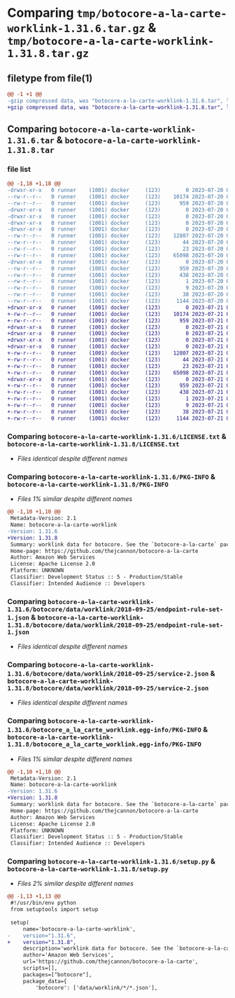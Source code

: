 # Comparing `tmp/botocore-a-la-carte-worklink-1.31.6.tar.gz` & `tmp/botocore-a-la-carte-worklink-1.31.8.tar.gz`

## filetype from file(1)

```diff
@@ -1 +1 @@
-gzip compressed data, was "botocore-a-la-carte-worklink-1.31.6.tar", last modified: Thu Jul 20 01:20:48 2023, max compression
+gzip compressed data, was "botocore-a-la-carte-worklink-1.31.8.tar", last modified: Fri Jul 21 01:21:59 2023, max compression
```

## Comparing `botocore-a-la-carte-worklink-1.31.6.tar` & `botocore-a-la-carte-worklink-1.31.8.tar`

### file list

```diff
@@ -1,18 +1,18 @@
-drwxr-xr-x   0 runner    (1001) docker     (123)        0 2023-07-20 01:20:48.402941 botocore-a-la-carte-worklink-1.31.6/
--rw-r--r--   0 runner    (1001) docker     (123)    10174 2023-07-20 01:20:48.000000 botocore-a-la-carte-worklink-1.31.6/LICENSE.txt
--rw-r--r--   0 runner    (1001) docker     (123)      959 2023-07-20 01:20:48.402941 botocore-a-la-carte-worklink-1.31.6/PKG-INFO
-drwxr-xr-x   0 runner    (1001) docker     (123)        0 2023-07-20 01:20:48.402941 botocore-a-la-carte-worklink-1.31.6/botocore/
-drwxr-xr-x   0 runner    (1001) docker     (123)        0 2023-07-20 01:20:48.402941 botocore-a-la-carte-worklink-1.31.6/botocore/data/
-drwxr-xr-x   0 runner    (1001) docker     (123)        0 2023-07-20 01:20:48.402941 botocore-a-la-carte-worklink-1.31.6/botocore/data/worklink/
-drwxr-xr-x   0 runner    (1001) docker     (123)        0 2023-07-20 01:20:48.402941 botocore-a-la-carte-worklink-1.31.6/botocore/data/worklink/2018-09-25/
--rw-r--r--   0 runner    (1001) docker     (123)    12807 2023-07-20 01:19:55.000000 botocore-a-la-carte-worklink-1.31.6/botocore/data/worklink/2018-09-25/endpoint-rule-set-1.json
--rw-r--r--   0 runner    (1001) docker     (123)       44 2023-07-20 01:19:55.000000 botocore-a-la-carte-worklink-1.31.6/botocore/data/worklink/2018-09-25/examples-1.json
--rw-r--r--   0 runner    (1001) docker     (123)       23 2023-07-20 01:19:55.000000 botocore-a-la-carte-worklink-1.31.6/botocore/data/worklink/2018-09-25/paginators-1.json
--rw-r--r--   0 runner    (1001) docker     (123)    65098 2023-07-20 01:19:55.000000 botocore-a-la-carte-worklink-1.31.6/botocore/data/worklink/2018-09-25/service-2.json
-drwxr-xr-x   0 runner    (1001) docker     (123)        0 2023-07-20 01:20:48.402941 botocore-a-la-carte-worklink-1.31.6/botocore_a_la_carte_worklink.egg-info/
--rw-r--r--   0 runner    (1001) docker     (123)      959 2023-07-20 01:20:48.000000 botocore-a-la-carte-worklink-1.31.6/botocore_a_la_carte_worklink.egg-info/PKG-INFO
--rw-r--r--   0 runner    (1001) docker     (123)      438 2023-07-20 01:20:48.000000 botocore-a-la-carte-worklink-1.31.6/botocore_a_la_carte_worklink.egg-info/SOURCES.txt
--rw-r--r--   0 runner    (1001) docker     (123)        1 2023-07-20 01:20:48.000000 botocore-a-la-carte-worklink-1.31.6/botocore_a_la_carte_worklink.egg-info/dependency_links.txt
--rw-r--r--   0 runner    (1001) docker     (123)        9 2023-07-20 01:20:48.000000 botocore-a-la-carte-worklink-1.31.6/botocore_a_la_carte_worklink.egg-info/top_level.txt
--rw-r--r--   0 runner    (1001) docker     (123)       38 2023-07-20 01:20:48.402941 botocore-a-la-carte-worklink-1.31.6/setup.cfg
--rw-r--r--   0 runner    (1001) docker     (123)     1144 2023-07-20 01:20:48.000000 botocore-a-la-carte-worklink-1.31.6/setup.py
+drwxr-xr-x   0 runner    (1001) docker     (123)        0 2023-07-21 01:21:59.187613 botocore-a-la-carte-worklink-1.31.8/
+-rw-r--r--   0 runner    (1001) docker     (123)    10174 2023-07-21 01:21:58.000000 botocore-a-la-carte-worklink-1.31.8/LICENSE.txt
+-rw-r--r--   0 runner    (1001) docker     (123)      959 2023-07-21 01:21:59.187613 botocore-a-la-carte-worklink-1.31.8/PKG-INFO
+drwxr-xr-x   0 runner    (1001) docker     (123)        0 2023-07-21 01:21:59.187613 botocore-a-la-carte-worklink-1.31.8/botocore/
+drwxr-xr-x   0 runner    (1001) docker     (123)        0 2023-07-21 01:21:59.187613 botocore-a-la-carte-worklink-1.31.8/botocore/data/
+drwxr-xr-x   0 runner    (1001) docker     (123)        0 2023-07-21 01:21:59.187613 botocore-a-la-carte-worklink-1.31.8/botocore/data/worklink/
+drwxr-xr-x   0 runner    (1001) docker     (123)        0 2023-07-21 01:21:59.187613 botocore-a-la-carte-worklink-1.31.8/botocore/data/worklink/2018-09-25/
+-rw-r--r--   0 runner    (1001) docker     (123)    12807 2023-07-21 01:21:06.000000 botocore-a-la-carte-worklink-1.31.8/botocore/data/worklink/2018-09-25/endpoint-rule-set-1.json
+-rw-r--r--   0 runner    (1001) docker     (123)       44 2023-07-21 01:21:06.000000 botocore-a-la-carte-worklink-1.31.8/botocore/data/worklink/2018-09-25/examples-1.json
+-rw-r--r--   0 runner    (1001) docker     (123)       23 2023-07-21 01:21:06.000000 botocore-a-la-carte-worklink-1.31.8/botocore/data/worklink/2018-09-25/paginators-1.json
+-rw-r--r--   0 runner    (1001) docker     (123)    65098 2023-07-21 01:21:06.000000 botocore-a-la-carte-worklink-1.31.8/botocore/data/worklink/2018-09-25/service-2.json
+drwxr-xr-x   0 runner    (1001) docker     (123)        0 2023-07-21 01:21:59.187613 botocore-a-la-carte-worklink-1.31.8/botocore_a_la_carte_worklink.egg-info/
+-rw-r--r--   0 runner    (1001) docker     (123)      959 2023-07-21 01:21:59.000000 botocore-a-la-carte-worklink-1.31.8/botocore_a_la_carte_worklink.egg-info/PKG-INFO
+-rw-r--r--   0 runner    (1001) docker     (123)      438 2023-07-21 01:21:59.000000 botocore-a-la-carte-worklink-1.31.8/botocore_a_la_carte_worklink.egg-info/SOURCES.txt
+-rw-r--r--   0 runner    (1001) docker     (123)        1 2023-07-21 01:21:59.000000 botocore-a-la-carte-worklink-1.31.8/botocore_a_la_carte_worklink.egg-info/dependency_links.txt
+-rw-r--r--   0 runner    (1001) docker     (123)        9 2023-07-21 01:21:59.000000 botocore-a-la-carte-worklink-1.31.8/botocore_a_la_carte_worklink.egg-info/top_level.txt
+-rw-r--r--   0 runner    (1001) docker     (123)       38 2023-07-21 01:21:59.187613 botocore-a-la-carte-worklink-1.31.8/setup.cfg
+-rw-r--r--   0 runner    (1001) docker     (123)     1144 2023-07-21 01:21:58.000000 botocore-a-la-carte-worklink-1.31.8/setup.py
```

### Comparing `botocore-a-la-carte-worklink-1.31.6/LICENSE.txt` & `botocore-a-la-carte-worklink-1.31.8/LICENSE.txt`

 * *Files identical despite different names*

### Comparing `botocore-a-la-carte-worklink-1.31.6/PKG-INFO` & `botocore-a-la-carte-worklink-1.31.8/PKG-INFO`

 * *Files 1% similar despite different names*

```diff
@@ -1,10 +1,10 @@
 Metadata-Version: 2.1
 Name: botocore-a-la-carte-worklink
-Version: 1.31.6
+Version: 1.31.8
 Summary: worklink data for botocore. See the `botocore-a-la-carte` package for more info.
 Home-page: https://github.com/thejcannon/botocore-a-la-carte
 Author: Amazon Web Services
 License: Apache License 2.0
 Platform: UNKNOWN
 Classifier: Development Status :: 5 - Production/Stable
 Classifier: Intended Audience :: Developers
```

### Comparing `botocore-a-la-carte-worklink-1.31.6/botocore/data/worklink/2018-09-25/endpoint-rule-set-1.json` & `botocore-a-la-carte-worklink-1.31.8/botocore/data/worklink/2018-09-25/endpoint-rule-set-1.json`

 * *Files identical despite different names*

### Comparing `botocore-a-la-carte-worklink-1.31.6/botocore/data/worklink/2018-09-25/service-2.json` & `botocore-a-la-carte-worklink-1.31.8/botocore/data/worklink/2018-09-25/service-2.json`

 * *Files identical despite different names*

### Comparing `botocore-a-la-carte-worklink-1.31.6/botocore_a_la_carte_worklink.egg-info/PKG-INFO` & `botocore-a-la-carte-worklink-1.31.8/botocore_a_la_carte_worklink.egg-info/PKG-INFO`

 * *Files 1% similar despite different names*

```diff
@@ -1,10 +1,10 @@
 Metadata-Version: 2.1
 Name: botocore-a-la-carte-worklink
-Version: 1.31.6
+Version: 1.31.8
 Summary: worklink data for botocore. See the `botocore-a-la-carte` package for more info.
 Home-page: https://github.com/thejcannon/botocore-a-la-carte
 Author: Amazon Web Services
 License: Apache License 2.0
 Platform: UNKNOWN
 Classifier: Development Status :: 5 - Production/Stable
 Classifier: Intended Audience :: Developers
```

### Comparing `botocore-a-la-carte-worklink-1.31.6/setup.py` & `botocore-a-la-carte-worklink-1.31.8/setup.py`

 * *Files 2% similar despite different names*

```diff
@@ -1,13 +1,13 @@
 #!/usr/bin/env python
 from setuptools import setup
 
 setup(
     name='botocore-a-la-carte-worklink',
-    version="1.31.6",
+    version="1.31.8",
     description='worklink data for botocore. See the `botocore-a-la-carte` package for more info.',
     author='Amazon Web Services',
     url='https://github.com/thejcannon/botocore-a-la-carte',
     scripts=[],
     packages=["botocore"],
     package_data={
         'botocore': ['data/worklink/*/*.json'],
```

